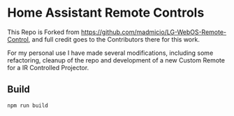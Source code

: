 # Home Assistant Remote Controls

This Repo is Forked from https://github.com/madmicio/LG-WebOS-Remote-Control, and full credit goes to the Contributors there for this work.

For my personal use I have made several modifications, including some refactoring, cleanup of the repo and development of a new Custom Remote for a IR Controlled Projector.


## Build

`npm run build`
